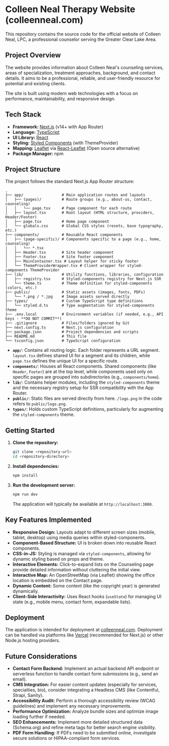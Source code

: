 # Colleen Neal Therapy Website (colleenneal.com)

This repository contains the source code for the official website of Colleen Neal, LPC, a professional counselor serving the Greater Clear Lake Area.

## Project Overview

The website provides information about Colleen Neal's counseling services, areas of specialization, treatment approaches, background, and contact details. It aims to be a professional, reliable, and user-friendly resource for potential and existing clients.

The site is built using modern web technologies with a focus on performance, maintainability, and responsive design.

## Tech Stack

*   **Framework:** [Next.js](https://nextjs.org/) (v14+ with App Router)
*   **Language:** [TypeScript](https://www.typescriptlang.org/)
*   **UI Library:** [React](https://reactjs.org/)
*   **Styling:** [Styled Components](https://styled-components.com/) (with ThemeProvider)
*   **Mapping:** [Leaflet](https://leafletjs.com/) via [React-Leaflet](https://react-leaflet.js.org/) (Open source alternative)
*   **Package Manager:** npm

## Project Structure

The project follows the standard Next.js App Router structure:

```
.
├── app/                 # Main application routes and layouts
│   ├── (pages)/         # Route groups (e.g., about-us, contact, counseling)
│   │   └── page.tsx     # Page component for each route
│   ├── layout.tsx       # Root layout (HTML structure, providers, Header/Footer)
│   ├── page.tsx         # Home page component
│   └── globals.css      # Global CSS styles (resets, base typography, etc.)
├── components/          # Reusable React components
│   ├── (page-specific)/ # Components specific to a page (e.g., home, counseling)
│   │   └── *.tsx
│   ├── Header.tsx       # Site header component
│   ├── Footer.tsx       # Site footer component
│   ├── MainContainer.tsx # Layout helper for sticky footer
│   └── ThemeProviderWrapper.tsx # Client wrapper for styled-components ThemeProvider
├── lib/                 # Utility functions, libraries, configuration
│   ├── registry.tsx     # Styled-components registry for Next.js SSR
│   └── theme.ts         # Theme definition for styled-components (colors, etc.)
├── public/              # Static assets (images, fonts, PDFs)
│   └── *.png / *.jpg    # Image assets served directly
├── types/               # Custom TypeScript type definitions
│   └── styled.d.ts      # Type augmentation for styled-components theme
├── .env.local           # Environment variables (if needed, e.g., API keys - **DO NOT COMMIT**)
├── .gitignore           # Files/folders ignored by Git
├── next.config.ts       # Next.js configuration
├── package.json         # Project dependencies and scripts
├── README.md            # This file
└── tsconfig.json        # TypeScript configuration
```

*   **`app/`**: Contains all routing logic. Each folder represents a URL segment. `layout.tsx` defines shared UI for a segment and its children, while `page.tsx` defines the unique UI for a specific route.
*   **`components/`**: Houses all React components. Shared components (like `Header`, `Footer`) are at the top level, while components used only on specific pages are grouped into subdirectories (e.g., `components/home`).
*   **`lib/`**: Contains helper modules, including the `styled-components` theme and the necessary registry setup for SSR compatibility with the App Router.
*   **`public/`**: Static files are served directly from here. `/logo.png` in the code refers to `public/logo.png`.
*   **`types/`**: Holds custom TypeScript definitions, particularly for augmenting the `styled-components` theme.

## Getting Started

1.  **Clone the repository:**
    ```bash
    git clone <repository-url>
    cd <repository-directory>
    ```
2.  **Install dependencies:**
    ```bash
    npm install
    ```
3.  **Run the development server:**
    ```bash
    npm run dev
    ```
    The application will typically be available at `http://localhost:3000`.

## Key Features Implemented

*   **Responsive Design:** Layouts adapt to different screen sizes (mobile, tablet, desktop) using media queries within styled-components.
*   **Component-Based Structure:** UI is broken down into reusable React components.
*   **CSS-in-JS:** Styling is managed via `styled-components`, allowing for dynamic styling based on props and theme.
*   **Interactive Elements:** Click-to-expand lists on the Counseling page provide detailed information without cluttering the initial view.
*   **Interactive Map:** An OpenStreetMap (via Leaflet) showing the office location is embedded on the Contact page.
*   **Dynamic Content:** Some content (like the copyright year) is generated dynamically.
*   **Client-Side Interactivity:** Uses React hooks (`useState`) for managing UI state (e.g., mobile menu, contact form, expandable lists).

## Deployment

The application is intended for deployment at [colleenneal.com](https://colleenneal.com). Deployment can be handled via platforms like [Vercel](https://vercel.com/) (recommended for Next.js) or other Node.js hosting providers.

## Future Considerations

*   **Contact Form Backend:** Implement an actual backend API endpoint or serverless function to handle contact form submissions (e.g., send an email).
*   **CMS Integration:** For easier content updates (especially for services, specialties, bio), consider integrating a Headless CMS (like Contentful, Strapi, Sanity).
*   **Accessibility Audit:** Perform a thorough accessibility review (WCAG guidelines) and implement any necessary improvements.
*   **Performance Optimization:** Analyze bundle sizes and optimize image loading further if needed.
*   **SEO Enhancements:** Implement more detailed structured data (Schema.org) and refine meta tags for better search engine visibility.
*   **PDF Form Handling:** If PDFs need to be submitted online, investigate secure solutions or HIPAA-compliant form services. 